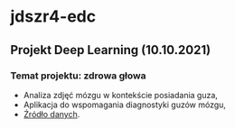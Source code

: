 # jdszr4-edc

## Projekt Deep Learning (10.10.2021)

### Temat projektu: zdrowa głowa

- Analiza zdjęć mózgu w kontekście posiadania guza,
- Aplikacja do wspomagania diagnostyki guzów mózgu,
- [Źródło danych](https://www.kaggle.com/preetviradiya/brian-tumor-dataset).
